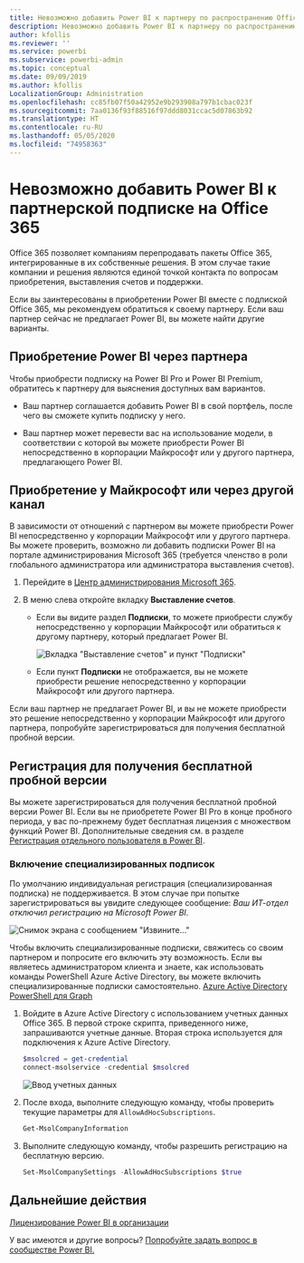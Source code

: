 ```yaml
---
title: Невозможно добавить Power BI к партнеру по распространению Office 365
description: Невозможно добавить Power BI к партнеру по распространению подписок на Office 365. Модель распространения подписок — это модель приобретения, используемая для Office 365.
author: kfollis
ms.reviewer: ''
ms.service: powerbi
ms.subservice: powerbi-admin
ms.topic: conceptual
ms.date: 09/09/2019
ms.author: kfollis
LocalizationGroup: Administration
ms.openlocfilehash: cc85fb07f50a42952e9b293908a797b1cbac023f
ms.sourcegitcommit: 7aa0136f93f88516f97ddd8031ccac5d07863b92
ms.translationtype: HT
ms.contentlocale: ru-RU
ms.lasthandoff: 05/05/2020
ms.locfileid: "74958363"
---
```

# <a name="unable-to-add-power-bi-to-office-365-partner-subscription"></a>Невозможно добавить Power BI к партнерской подписке на Office 365

Office 365 позволяет компаниям перепродавать пакеты Office 365, интегрированные в их собственные решения. В этом случае такие компании и решения являются единой точкой контакта по вопросам приобретения, выставления счетов и поддержки.

Если вы заинтересованы в приобретении Power BI вместе с подпиской Office 365, мы рекомендуем обратиться к своему партнеру. Если ваш партнер сейчас не предлагает Power BI, вы можете найти другие варианты.

## <a name="work-with-your-partner-to-purchase-power-bi"></a>Приобретение Power BI через партнера

Чтобы приобрести подписку на Power BI Pro и Power BI Premium, обратитесь к партнеру для выяснения доступных вам вариантов.

* Ваш партнер соглашается добавить Power BI в свой портфель, после чего вы сможете купить подписку у него.

* Ваш партнер может перевести вас на использование модели, в соответствии с которой вы можете приобрести Power BI непосредственно в корпорации Майкрософт или у другого партнера, предлагающего Power BI.

## <a name="purchase-from-microsoft-or-another-channel"></a>Приобретение у Майкрософт или через другой канал

В зависимости от отношений с партнером вы можете приобрести Power BI непосредственно у корпорации Майкрософт или у другого партнера. Вы можете проверить, возможно ли добавить подписки Power BI на портале администрирования Microsoft 365 (требуется членство в роли глобального администратора или администратора выставления счетов).

1. Перейдите в [Центр администрирования Microsoft 365](https://admin.microsoft.com/AdminPortal/Home#/homepage).

1. В меню слева откройте вкладку **Выставление счетов**.

    * Если вы видите раздел **Подписки**, то можете приобрести службу непосредственно у корпорации Майкрософт или обратиться к другому партнеру, который предлагает Power BI.

        ![Вкладка "Выставление счетов" и пункт "Подписки"](media/service-admin-syndication-partner/billingsub.png)

    * Если пункт **Подписки** не отображается, вы не можете приобрести решение непосредственно у корпорации Майкрософт или другого партнера.

Если ваш партнер не предлагает Power BI, и вы не можете приобрести это решение непосредственно у корпорации Майкрософт или другого партнера, попробуйте зарегистрироваться для получения бесплатной пробной версии.

## <a name="sign-up-for-a-free-trial"></a>Регистрация для получения бесплатной пробной версии

Вы можете зарегистрироваться для получения бесплатной пробной версии Power BI. Если вы не приобретете Power BI Pro в конце пробного периода, у вас по-прежнему будет бесплатная лицензия с множеством функций Power BI. Дополнительные сведения см. в разделе [Регистрация отдельного пользователя в Power BI](service-self-service-signup-for-power-bi.md).

### <a name="enable-ad-hoc-subscriptions"></a>Включение специализированных подписок

По умолчанию индивидуальная регистрация (специализированная подписка) не поддерживается. В этом случае при попытке зарегистрироваться вы увидите следующее сообщение: *Ваш ИТ-отдел отключил регистрацию на Microsoft Power BI*.

![Снимок экрана с сообщением "Извините..."](media/service-admin-syndication-partner/sorry.png)

Чтобы включить специализированные подписки, свяжитесь со своим партнером и попросите его включить эту возможность. Если вы являетесь администратором клиента и знаете, как использовать команды PowerShell Azure Active Directory, вы можете включить специализированные подписки самостоятельно. [Azure Active Directory PowerShell для Graph](/powershell/azure/active-directory/install-adv2/)

1. Войдите в Azure Active Directory с использованием учетных данных Office 365. В первой строке скрипта, приведенного ниже, запрашиваются учетные данные. Вторая строка используется для подключения к Azure Active Directory.

    ```powershell
    $msolcred = get-credential
    connect-msolservice -credential $msolcred
    ```

    ![Ввод учетных данных](media/service-admin-syndication-partner/aad-signin.png)

1. После входа, выполните следующую команду, чтобы проверить текущие параметры для `AllowAdHocSubscriptions`.

    ```powershell
    Get-MsolCompanyInformation
    ```

1. Выполните следующую команду, чтобы разрешить регистрацию на бесплатную версию.

    ```powershell
    Set-MsolCompanySettings -AllowAdHocSubscriptions $true
    ```

## <a name="next-steps"></a>Дальнейшие действия

[Лицензирование Power BI в организации](service-admin-licensing-organization.md)

У вас имеются и другие вопросы? [Попробуйте задать вопрос в сообществе Power BI.](https://community.powerbi.com/)